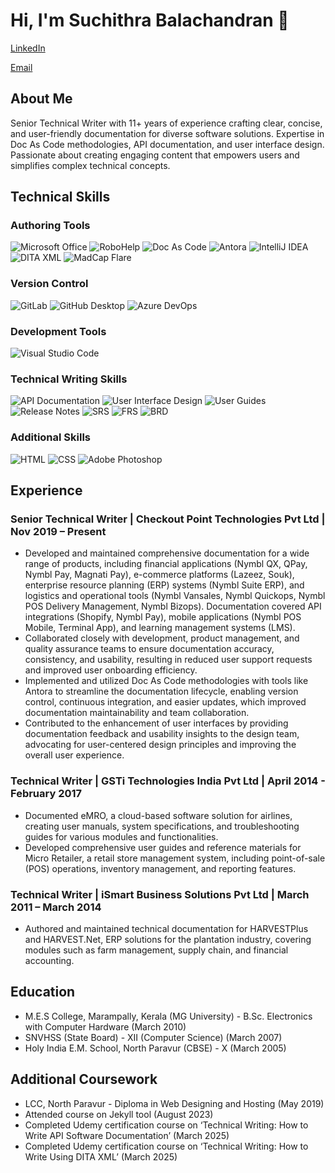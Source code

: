 # Hi, I'm Suchithra Balachandran 👋

[LinkedIn](https://www.linkedin.com/in/suchithra-balachandran-91635b2ab?utm_source=share&utm_campaign=share_via&utm_content=profile&utm_medium=android_app)

[Email](mailto:suchithrabn21@gmail.com)

## About Me

Senior Technical Writer with 11+ years of experience crafting clear, concise, and user-friendly documentation for diverse software solutions. Expertise in Doc As Code methodologies, API documentation, and user interface design. Passionate about creating engaging content that empowers users and simplifies complex technical concepts.


## Technical Skills

### Authoring Tools
![Microsoft Office](https://img.shields.io/badge/Microsoft_Office-D83B01?style=for-the-badge&logo=microsoft-office&logoColor=white)
![RoboHelp](https://img.shields.io/badge/RoboHelp-6D8695?style=for-the-badge&logo=adobe&logoColor=white)
![Doc As Code](https://img.shields.io/badge/Doc_As_Code-black?style=for-the-badge)
![Antora](https://img.shields.io/badge/Antora-2980B9?style=for-the-badge&logo=antora&logoColor=white)
![IntelliJ IDEA](https://img.shields.io/badge/IntelliJ_IDEA-000000?style=for-the-badge&logo=intellij-idea&logoColor=white)
![DITA XML](https://img.shields.io/badge/DITA_XML-orange?style=for-the-badge)
![MadCap Flare](https://img.shields.io/badge/MadCap_Flare-red?style=for-the-badge)

### Version Control

![GitLab](https://img.shields.io/badge/GitLab-FCA121?style=for-the-badge&logo=gitlab&logoColor=white)
![GitHub Desktop](https://img.shields.io/badge/GitHub_Desktop-black?style=for-the-badge&logo=github&logoColor=white)
![Azure DevOps](https://img.shields.io/badge/Azure_DevOps-0078D4?style=for-the-badge&logo=azure-devops&logoColor=white)

### Development Tools

![Visual Studio Code](https://img.shields.io/badge/Visual_Studio_Code-007ACC?style=for-the-badge&logo=visual-studio-code&logoColor=white)

### Technical Writing Skills

![API Documentation](https://img.shields.io/badge/API_Documentation-blue?style=for-the-badge)
![User Interface Design](https://img.shields.io/badge/User_Interface_Design-blueviolet?style=for-the-badge)
![User Guides](https://img.shields.io/badge/User_Guides-brightgreen?style=for-the-badge)
![Release Notes](https://img.shields.io/badge/Release_Notes-green?style=for-the-badge)
![SRS](https://img.shields.io/badge/SRS-yellow?style=for-the-badge)
![FRS](https://img.shields.io/badge/FRS-yellowgreen?style=for-the-badge)
![BRD](https://img.shields.io/badge/BRD-lightgrey?style=for-the-badge)

### Additional Skills

![HTML](https://img.shields.io/badge/HTML5-E34F26?style=for-the-badge&logo=html5&logoColor=white)
![CSS](https://img.shields.io/badge/CSS3-1572B6?style=for-the-badge&logo=css3&logoColor=white)
![Adobe Photoshop](https://img.shields.io/badge/Adobe_Photoshop-31A8FF?style=for-the-badge&logo=adobe-photoshop&logoColor=white)

## Experience

### Senior Technical Writer | Checkout Point Technologies Pvt Ltd | Nov 2019 – Present

* Developed and maintained comprehensive documentation for a wide range of products, including financial applications (Nymbl QX, QPay, Nymbl Pay, Magnati Pay), e-commerce platforms (Lazeez, Souk), enterprise resource planning (ERP) systems (Nymbl Suite ERP), and logistics and operational tools (Nymbl Vansales, Nymbl Quickops, Nymbl POS Delivery Management, Nymbl Bizops). Documentation covered API integrations (Shopify, Nymbl Pay), mobile applications (Nymbl POS Mobile, Terminal App), and learning management systems (LMS).
* Collaborated closely with development, product management, and quality assurance teams to ensure documentation accuracy, consistency, and usability, resulting in reduced user support requests and improved user onboarding efficiency.
* Implemented and utilized Doc As Code methodologies with tools like Antora to streamline the documentation lifecycle, enabling version control, continuous integration, and easier updates, which improved documentation maintainability and team collaboration.
* Contributed to the enhancement of user interfaces by providing documentation feedback and usability insights to the design team, advocating for user-centered design principles and improving the overall user experience.

### Technical Writer | GSTi Technologies India Pvt Ltd | April 2014 - February 2017 

* Documented eMRO, a cloud-based software solution for airlines, creating user manuals, system specifications, and troubleshooting guides for various modules and functionalities.
* Developed comprehensive user guides and reference materials for Micro Retailer, a retail store management system, including point-of-sale (POS) operations, inventory management, and reporting features.

### Technical Writer | iSmart Business Solutions Pvt Ltd | March 2011 – March 2014

* Authored and maintained technical documentation for HARVESTPlus and HARVEST.Net, ERP solutions for the plantation industry, covering modules such as farm management, supply chain, and financial accounting.

## Education

* M.E.S College, Marampally, Kerala (MG University) - B.Sc. Electronics with Computer Hardware (March 2010)
* SNVHSS (State Board) - XII (Computer Science) (March 2007)
* Holy India E.M. School, North Paravur (CBSE) - X (March 2005)

## Additional Coursework

* LCC, North Paravur - Diploma in Web Designing and Hosting (May 2019)
* Attended course on Jekyll tool (August 2023)
* Completed Udemy certification course on ‘Technical Writing: How to Write API Software Documentation’ (March 2025)
* Completed Udemy certification course on ‘Technical Writing: How to Write Using DITA XML’ (March 2025)


